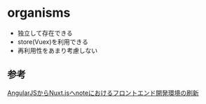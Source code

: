 # organisms

- 独立して存在できる
- store(Vuex)を利用できる
- 再利用性をあまり考慮しない

## 参考

[AngularJSからNuxt.jsへnoteにおけるフロントエンド開発環境の刷新](https://logmi.jp/tech/articles/312582)
